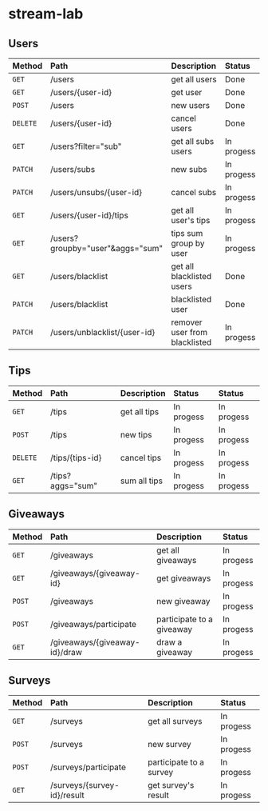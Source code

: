 # stream-lab

## Users

| Method        | Path                              | Description                   | Status        |
|:------------- |:--------------------------------- |:----------------------------- |:------------- |
| `GET`         | /users                            | get all users                 | Done          |
| `GET`         | /users/{user-id}                  | get user                      | Done          |
| `POST`        | /users                            | new users                     | Done          |
| `DELETE`      | /users/{user-id}                  | cancel users                  | Done          |
| `GET`         | /users?filter="sub"               | get all subs users            | In progess    |
| `PATCH`       | /users/subs                       | new subs                      | In progess    |
| `PATCH`       | /users/unsubs/{user-id}           | cancel subs                   | In progess    |
| `GET`         | /users/{user-id}/tips             | get all user's tips           | In progess    |
| `GET`         | /users?groupby="user"&aggs="sum"  | tips sum group by user        | In progess    |
| `GET`         | /users/blacklist                  | get all blacklisted users     | Done          |
| `PATCH`       | /users/blacklist                  | blacklisted user              | Done          |
| `PATCH`       | /users/unblacklist/{user-id}      | remover user from blacklisted | In progess    |

## Tips

| Method        | Path               | Description                  | Status        | Status        |
|:------------- |:------------------ |:---------------------------- |:------------- |:------------- |
| `GET`         | /tips              | get all tips                 | In progess    | In progess    |
| `POST`        | /tips              | new tips                     | In progess    | In progess    |
| `DELETE`      | /tips/{tips-id}    | cancel tips                  | In progess    | In progess    |
| `GET`         | /tips?aggs="sum"   | sum all tips                 | In progess    | In progess    |

## Giveaways

| Method        | Path                          | Description                  | Status        |
|:------------- |:----------------------------- |:---------------------------- |:------------- |
| `GET`         | /giveaways                    | get all giveaways            | In progess    |
| `GET`         | /giveaways/{giveaway-id}      | get giveaways                | In progess    |
| `POST`        | /giveaways                    | new giveaway                 | In progess    |
| `POST`        | /giveaways/participate        | participate to a giveaway    | In progess    |
| `GET`         | /giveaways/{giveaway-id}/draw | draw a giveaway              | In progess    |

## Surveys

| Method        | Path                        | Description             | Status        |
|:------------- |:--------------------------- |:----------------------- |:------------- |
| `GET`         | /surveys                    | get all surveys         | In progess    |
| `POST`        | /surveys                    | new survey              | In progess    |
| `POST`        | /surveys/participate        | participate to a survey | In progess    |
| `GET`         | /surveys/{survey-id}/result | get survey's result     | In progess    |